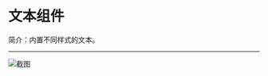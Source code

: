 # 文本组件

简介：内置不同样式的文本。

---

![截图](https://531431988.github.io/vue-component-library/components/text/thumbnail.png)
